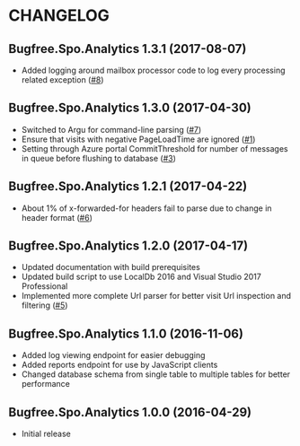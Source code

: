 # CHANGELOG

## Bugfree.Spo.Analytics 1.3.1 (2017-08-07)

* Added logging around mailbox processor code to log every processing related exception ([#8](https://github.com/ronnieholm/Bugfree.Spo.Analytics/issues/8))

## Bugfree.Spo.Analytics 1.3.0 (2017-04-30)

* Switched to Argu for command-line parsing ([#7](https://github.com/ronnieholm/Bugfree.Spo.Analytics/issues/7))
* Ensure that visits with negative PageLoadTime are ignored ([#1](https://github.com/ronnieholm/Bugfree.Spo.Analytics/issues/1))
* Setting through Azure portal CommitThreshold for number of messages in queue before flushing to database ([#3](https://github.com/ronnieholm/Bugfree.Spo.Analytics/issues/3))

## Bugfree.Spo.Analytics 1.2.1 (2017-04-22)

* About 1% of x-forwarded-for headers fail to parse due to change in header format ([#6](https://github.com/ronnieholm/Bugfree.Spo.Analytics/issues/6))

## Bugfree.Spo.Analytics 1.2.0 (2017-04-17)

* Updated documentation with build prerequisites
* Updated build script to use LocalDb 2016 and Visual Studio 2017 Professional
* Implemented more complete Url parser for better visit Url inspection and filtering ([#5](https://github.com/ronnieholm/Bugfree.Spo.Analytics/issues/5))

## Bugfree.Spo.Analytics 1.1.0 (2016-11-06)

* Added log viewing endpoint for easier debugging
* Added reports endpoint for use by JavaScript clients
* Changed database schema from single table to multiple tables for better performance

## Bugfree.Spo.Analytics 1.0.0 (2016-04-29)

* Initial release